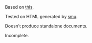 Based on [this](https://www.w3.org/Tools/html2latex.sed).

Tested on HTML generated by [smu](https://github.com/Gottox/smu).

Doesn't produce standalone documents.

Incomplete.
